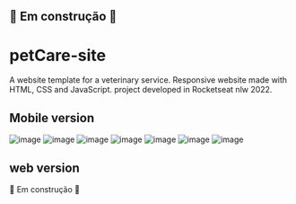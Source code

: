 ## :hammer: Em construção :wrench:
# petCare-site
A website template for a veterinary service. Responsive website made with HTML, CSS and JavaScript. project developed in Rocketseat nlw 2022.

## Mobile version

![image](https://user-images.githubusercontent.com/89264979/174803089-7631fb63-0294-4c46-aef8-e40717e96791.png)
![image](https://user-images.githubusercontent.com/89264979/174803720-32c917c6-462b-4f0e-8cb4-8acd88720c23.png)
![image](https://user-images.githubusercontent.com/89264979/174803142-ed007860-ee3e-416e-9312-98df893d3e5b.png)
![image](https://user-images.githubusercontent.com/89264979/174803188-386a3fff-4d33-4c0d-ab56-c8bfef1a32ad.png)
![image](https://user-images.githubusercontent.com/89264979/174803288-52b9c598-ad43-42c4-8e2b-8e991b5e9e27.png)
![image](https://user-images.githubusercontent.com/89264979/174803353-dd8612cb-9720-4c32-9f4b-b71e122054dc.png)
![image](https://user-images.githubusercontent.com/89264979/174803401-e7541c8b-4f3a-4e97-bf8e-4a915704952e.png)

## web version
:hammer: Em construção :wrench:
